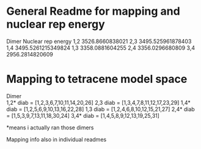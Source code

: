 # General Readme for mapping and nuclear rep energy

Dimer	  Nuclear rep energy
 1,2        3526.8660838021
 2,3        3495.525961878403 
 1,4        3495.5261215349824
 1,3        3358.0881604255
 2,4        3356.0296680809
 3,4        2956.2814820609


# Mapping to tetracene model space
Dimer	
 1,2*    diab = [1,2,3,6,7,10,11,14,20,26]
 2,3     diab = [1,3,4,7,8,11,12,17,23,29]
 1,4*    diab = [1,2,5,6,9,10,13,16,22,28]
 1,3     diab = [1,2,4,6,8,10,12,15,21,27]
 2,4*    diab = [1,5,3,9,7,13,11,18,30,24]
 3,4*    diab = [1,4,5,8,9,12,13,19,25,31] 

 *means i actually ran those dimers 

 Mapping info also in individual readmes
